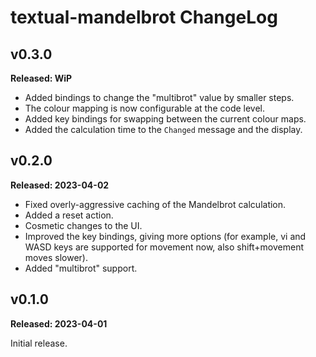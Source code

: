# textual-mandelbrot ChangeLog

## v0.3.0

**Released: WiP**

- Added bindings to change the "multibrot" value by smaller steps.
- The colour mapping is now configurable at the code level.
- Added key bindings for swapping between the current colour maps.
- Added the calculation time to the `Changed` message and the display.

## v0.2.0

**Released: 2023-04-02**

- Fixed overly-aggressive caching of the Mandelbrot calculation.
- Added a reset action.
- Cosmetic changes to the UI.
- Improved the key bindings, giving more options (for example, vi and WASD
  keys are supported for movement now, also shift+movement moves slower).
- Added "multibrot" support.

## v0.1.0

**Released: 2023-04-01**

Initial release.

[//]: # (ChangeLog.md ends here)
